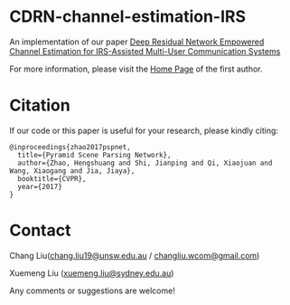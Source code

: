 # CDRN-channel-estimation-IRS
An implementation of our paper [Deep Residual Network Empowered Channel Estimation for IRS-Assisted Multi-User Communication Systems](https://arxiv.org/abs/2012.00241)

For more information, please visit the [Home Page](https://cliuwcom.weebly.com/) of the first author.

# Citation
If our code or this paper is useful for your research, please kindly citing:

    @inproceedings{zhao2017pspnet,
      title={Pyramid Scene Parsing Network},
      author={Zhao, Hengshuang and Shi, Jianping and Qi, Xiaojuan and Wang, Xiaogang and Jia, Jiaya},
      booktitle={CVPR},
      year={2017}
    }


# Contact
Chang Liu(chang.liu19@unsw.edu.au / changliu.wcom@gmail.com)

Xuemeng Liu (xuemeng.liu@sydney.edu.au)

Any comments or suggestions are welcome!
